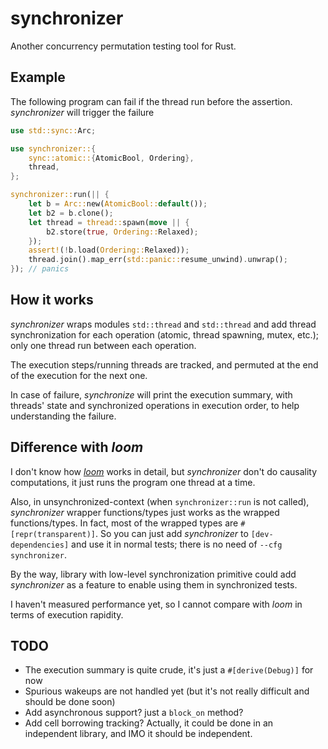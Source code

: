 # synchronizer
Another concurrency permutation testing tool for Rust. 

## Example

The following program can fail if the thread run before the assertion. *synchronizer* will trigger the failure
```rust
use std::sync::Arc;

use synchronizer::{
    sync::atomic::{AtomicBool, Ordering},
    thread,
};

synchronizer::run(|| {
    let b = Arc::new(AtomicBool::default());
    let b2 = b.clone();
    let thread = thread::spawn(move || {
        b2.store(true, Ordering::Relaxed);
    });
    assert!(!b.load(Ordering::Relaxed));
    thread.join().map_err(std::panic::resume_unwind).unwrap();
}); // panics
```

## How it works

*synchronizer* wraps modules `std::thread` and `std::thread` and add thread synchronization for each operation (atomic, thread spawning, mutex, etc.); only one thread run between each operation.

The execution steps/running threads are tracked, and permuted at the end of the execution for the next one.

In case of failure, *synchronize* will print the execution summary, with threads' state and synchronized operations in execution order, to help understanding the failure.

## Difference with *loom*

I don't know how [*loom*](https://github.com/tokio-rs/loom) works in detail, but *synchronizer* don't do causality computations, it just runs the program one thread at a time.

Also, in unsynchronized-context (when `synchronizer::run` is not called), *synchronizer* wrapper functions/types just works as the wrapped functions/types. In fact, most of the wrapped types are `#[repr(transparent)]`. 
So you can just add *synchronizer* to `[dev-dependencies]` and use it in normal tests; there is no need of `--cfg synchronizer`.

By the way, library with low-level synchronization primitive could add *synchronizer* as a feature to enable using them in synchronized tests.

I haven't measured performance yet, so I cannot compare with *loom* in terms of execution rapidity.

## TODO

- The execution summary is quite crude, it's just a `#[derive(Debug)]` for now
- Spurious wakeups are not handled yet (but it's not really difficult and should be done soon)
- Add asynchronous support? just a `block_on` method?
- Add cell borrowing tracking? Actually, it could be done in an independent library, and IMO it should be independent.
